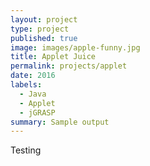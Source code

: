 ```yaml
---
layout: project
type: project
published: true
image: images/apple-funny.jpg
title: Applet Juice
permalink: projects/applet
date: 2016
labels:
  - Java
  - Applet
  - jGRASP
summary: Sample output
---
```


Testing
